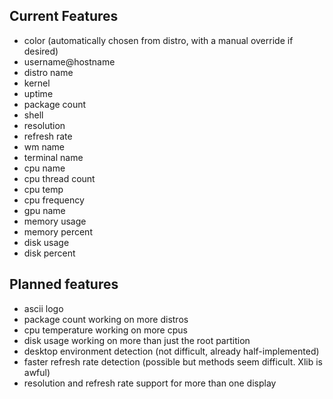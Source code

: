 
## Current Features

- color (automatically chosen from distro, with a manual override if desired)
- username@hostname
- distro name
- kernel
- uptime
- package count
- shell
- resolution
- refresh rate
- wm name
- terminal name
- cpu name
- cpu thread count
- cpu temp
- cpu frequency
- gpu name
- memory usage
- memory percent
- disk usage
- disk percent

## Planned features

- ascii logo
- package count working on more distros
- cpu temperature working on more cpus
- disk usage working on more than just the root partition
- desktop environment detection (not difficult, already half-implemented)
- faster refresh rate detection (possible but methods seem difficult. Xlib is awful)
- resolution and refresh rate support for more than one display

